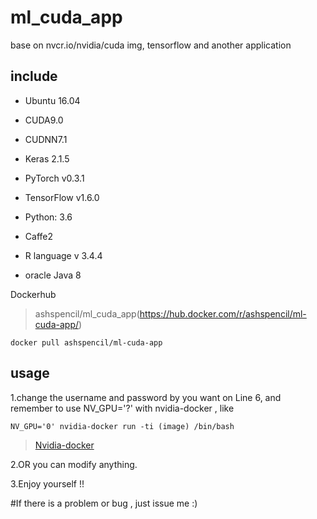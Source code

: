 # ml_cuda_app
base on nvcr.io/nvidia/cuda img, tensorflow and another application

## include
* Ubuntu 16.04 
* CUDA9.0
* CUDNN7.1

* Keras 2.1.5
* PyTorch v0.3.1
* TensorFlow v1.6.0
* Python: 3.6 
* Caffe2
* R language v 3.4.4
* oracle Java 8 

Dockerhub

>ashspencil/ml_cuda_app(https://hub.docker.com/r/ashspencil/ml-cuda-app/)

```
docker pull ashspencil/ml-cuda-app
```
## usage

1.change the username and password by you want on Line 6, and remember to use NV_GPU='?' with nvidia-docker , like 

```
NV_GPU='0' nvidia-docker run -ti (image) /bin/bash
```

> [Nvidia-docker](https://github.com/NVIDIA/nvidia-docker)

2.OR you can modify anything.

3.Enjoy yourself !!

#If there is a problem or bug , just issue me :)

